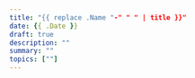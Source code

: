 ```yaml
---
title: "{{ replace .Name "-" " " | title }}"
date: {{ .Date }}
draft: true
description: ""
summary: ""
topics: [""]
---
```



